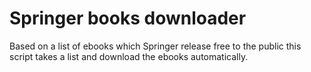 # Springer books downloader

Based on a list of ebooks which Springer release free to the public this script takes a list and download the ebooks automatically.

